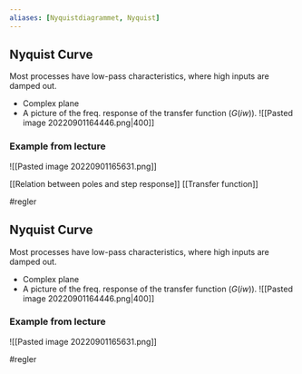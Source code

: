 ```yaml
---
aliases: [Nyquistdiagrammet, Nyquist]
---
```


## Nyquist Curve
Most processes have low-pass characteristics, where high inputs are damped out.
- Complex plane
- A picture of the freq. response of the transfer function ($G(iw)$). 
![[Pasted image 20220901164446.png|400]]

### Example from lecture
![[Pasted image 20220901165631.png]]


[[Relation between poles and step response]]
[[Transfer function]]

#regler



## Nyquist Curve
Most processes have low-pass characteristics, where high inputs are damped out.
- Complex plane
- A picture of the freq. response of the transfer function ($G(iw)$). 
![[Pasted image 20220901164446.png|400]]

### Example from lecture
![[Pasted image 20220901165631.png]]

#regler